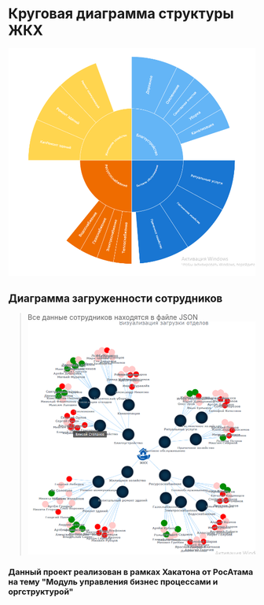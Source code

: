 # Круговая диаграмма структуры ЖКХ
![alt img](/img/12.png)
## Диаграмма загруженности сотрудников
> Все данные сотрудников находятся в файле JSON
![alt img](/img/11.png)

### Данный проект реализован в рамках Хакатона от РосАтама на тему "Модуль управления бизнес процессами и оргструктурой"